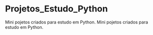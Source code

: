 # Projetos_Estudo_Python
Mini pojetos criados para estudo em Python.
Mini pojetos criados para estudo em Python.


